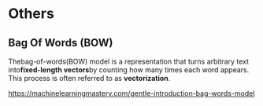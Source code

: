 # Others

## Bag Of Words (BOW)

Thebag-of-words(BOW) model is a representation that turns arbitrary text into**fixed-length vectors**by counting how many times each word appears. This process is often referred to as **vectorization**.

<https://machinelearningmastery.com/gentle-introduction-bag-words-model>
